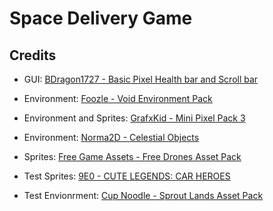 # Space Delivery Game
## Credits
- GUI: [BDragon1727 - Basic Pixel Health bar and Scroll bar](https://bdragon1727.itch.io/basic-pixel-health-bar-and-scroll-bar)
- Environment: [Foozle - Void Environment Pack](https://foozlecc.itch.io/void-environment-pack)
- Environment and Sprites: [GrafxKid - Mini Pixel Pack 3](https://grafxkid.itch.io/mini-pixel-pack-3)
- Environment: [Norma2D - Celestial Objects](https://norma-2d.itch.io/celestial-objects-pixel-art-pack)
- Sprites: [Free Game Assets - Free Drones Asset Pack](https://free-game-assets.itch.io/free-drones-pack-pixel-art)
  
- Test Sprites: [9E0 - CUTE LEGENDS: CAR HEROES](https://9e0.itch.io/cute-legends-cat-heroes)
- Test Envionrment: [Cup Noodle - Sprout Lands Asset Pack](https://cupnooble.itch.io/sprout-lands-asset-pack)
